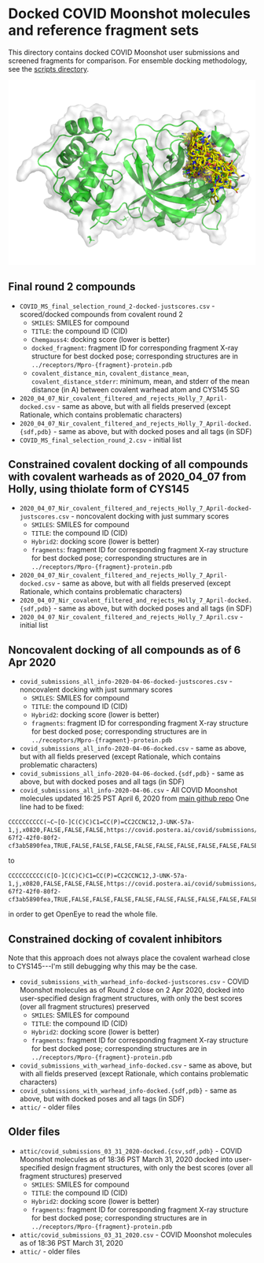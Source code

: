 # Docked COVID Moonshot molecules and reference fragment sets

This directory contains docked COVID Moonshot user submissions and screened fragments for comparison.
For ensemble docking methodology, see the [scripts directory](../scripts).

![ensemble of docked molecules](https://github.com/foldingathome/covid-moonshot/raw/master/moonshot-submissions/docked-molecules.png "Ensemble of docked molecules")

## Final round 2 compounds 
* `COVID_MS_final_selection_round_2-docked-justscores.csv` - scored/docked compounds from covalent round 2
  * `SMILES`: SMILES for compound
  * `TITLE`: the compound ID (CID)
  * `Chemgauss4`: docking score (lower is better)
  * `docked_fragment`: fragment ID for corresponding fragment X-ray structure for best docked pose; corresponding structures are in `../receptors/Mpro-{fragment}-protein.pdb`
  * `covalent_distance_min`, `covalent_distance_mean`, `covalent_distance_stderr`: minimum, mean, and stderr of the mean distance (in A) between covalent warhead atom and CYS145 SG
* `2020_04_07_Nir_covalent_filtered_and_rejects_Holly_7_April-docked.csv` - same as above, but with all fields preserved (except Rationale, which contains problematic characters)
* `2020_04_07_Nir_covalent_filtered_and_rejects_Holly_7_April-docked.{sdf,pdb}` - same as above, but with docked poses and all tags (in SDF)
* `COVID_MS_final_selection_round_2.csv` - initial list

## Constrained covalent docking of all compounds with covalent warheads as of 2020_04_07 from Holly, using thiolate form of CYS145
* `2020_04_07_Nir_covalent_filtered_and_rejects_Holly_7_April-docked-justscores.csv` - noncovalent docking with just summary scores
  * `SMILES`: SMILES for compound
  * `TITLE`: the compound ID (CID)
  * `Hybrid2`: docking score (lower is better)
  * `fragments`: fragment ID for corresponding fragment X-ray structure for best docked pose; corresponding structures are in `../receptors/Mpro-{fragment}-protein.pdb`
* `2020_04_07_Nir_covalent_filtered_and_rejects_Holly_7_April-docked.csv` - same as above, but with all fields preserved (except Rationale, which contains problematic characters)
* `2020_04_07_Nir_covalent_filtered_and_rejects_Holly_7_April-docked.{sdf,pdb}` - same as above, but with docked poses and all tags (in SDF)
* `2020_04_07_Nir_covalent_filtered_and_rejects_Holly_7_April.csv` - initial list

## Noncovalent docking of all compounds as of 6 Apr 2020
* `covid_submissions_all_info-2020-04-06-docked-justscores.csv` - noncovalent docking with just summary scores
  * `SMILES`: SMILES for compound
  * `TITLE`: the compound ID (CID)
  * `Hybrid2`: docking score (lower is better)
  * `fragments`: fragment ID for corresponding fragment X-ray structure for best docked pose; corresponding structures are in `../receptors/Mpro-{fragment}-protein.pdb`
* `covid_submissions_all_info-2020-04-06-docked.csv` - same as above, but with all fields preserved (except Rationale, which contains problematic characters)
* `covid_submissions_all_info-2020-04-06-docked.{sdf,pdb}` - same as above, but with docked poses and all tags (in SDF)
* `covid_submissions_all_info-2020-04-06.csv` - All COVID Moonshot molecules updated 16:25 PST April 6, 2020 from [main github repo](https://discuss.postera.ai/t/updated-list-of-all-submissions/17/1)
One line had to be fixed:
```
CCCCCCCCCC(~C~[O-]C(C)C)C1=CC(P)=CC2CCNC12,J-UNK-57a-1,j,x0820,FALSE,FALSE,FALSE,https://covid.postera.ai/covid/submissions/57ae77f4-67f2-42f0-80f2-cf3ab5890fea,TRUE,FALSE,FALSE,FALSE,FALSE,FALSE,FALSE,FALSE,FALSE,FALSE
```
to
```
CCCCCCCCCC(C[O-]C(C)C)C1=CC(P)=CC2CCNC12,J-UNK-57a-1,j,x0820,FALSE,FALSE,FALSE,https://covid.postera.ai/covid/submissions/57ae77f4-67f2-42f0-80f2-cf3ab5890fea,TRUE,FALSE,FALSE,FALSE,FALSE,FALSE,FALSE,FALSE,FALSE,FALSE
```
in order to get OpenEye to read the whole file.

## Constrained docking of covalent inhibitors

Note that this approach does not always place the covalent warhead close to CYS145---I'm still debugging why this may be the case.

* `covid_submissions_with_warhead_info-docked-justscores.csv` - COVID Moonshot molecules as of Round 2 close on 2 Apr 2020, docked into user-specified design fragment structures, with only the best scores (over all fragment structures) preserved
  * `SMILES`: SMILES for compound
  * `TITLE`: the compound ID (CID)
  * `Hybrid2`: docking score (lower is better)
  * `fragments`: fragment ID for corresponding fragment X-ray structure for best docked pose; corresponding structures are in `../receptors/Mpro-{fragment}-protein.pdb`
* `covid_submissions_with_warhead_info-docked.csv` - same as above, but with all fields preserved (except Rationale, which contains problematic characters)
* `covid_submissions_with_warhead_info-docked.{sdf,pdb}` - same as above, but with docked poses and all tags (in SDF)
* `attic/` - older files

## Older files
* `attic/covid_submissions_03_31_2020-docked.{csv,sdf,pdb}` - COVID Moonshot molecules as of 18:36 PST March 31, 2020 docked into user-specified design fragment structures, with only the best scores (over all fragment structures) preserved
  * `SMILES`: SMILES for compound
  * `TITLE`: the compound ID (CID)
  * `Hybrid2`: docking score (lower is better)
  * `fragments`: fragment ID for corresponding fragment X-ray structure for best docked pose; corresponding structures are in `../receptors/Mpro-{fragment}-protein.pdb`
* `attic/covid_submissions_03_31_2020.csv` - COVID Moonshot molecules as of 18:36 PST March 31, 2020
* `attic/` - older files
